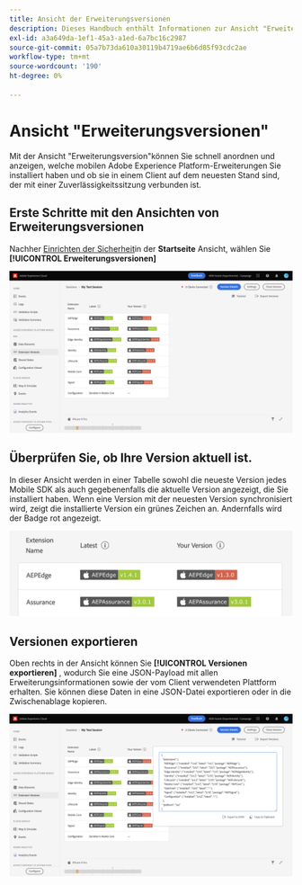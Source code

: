 ```yaml
---
title: Ansicht der Erweiterungsversionen
description: Dieses Handbuch enthält Informationen zur Ansicht "Erweiterungsversionen"in Adobe Experience Platform Assurance.
exl-id: a3a649da-1ef1-45a3-a1ed-6a7bc16c2987
source-git-commit: 05a7b73da610a30119b4719ae6b6d85f93cdc2ae
workflow-type: tm+mt
source-wordcount: '190'
ht-degree: 0%

---
```


# Ansicht &quot;Erweiterungsversionen&quot;

Mit der Ansicht &quot;Erweiterungsversion&quot;können Sie schnell anordnen und anzeigen, welche mobilen Adobe Experience Platform-Erweiterungen Sie installiert haben und ob sie in einem Client auf dem neuesten Stand sind, der mit einer Zuverlässigkeitssitzung verbunden ist.

## Erste Schritte mit den Ansichten von Erweiterungsversionen

Nachher [Einrichten der Sicherheit](../tutorials/implement-assurance.md)in der **Startseite** Ansicht, wählen Sie **[!UICONTROL Erweiterungsversionen]**

![Erweiterungsversionen](./images/versions/versions-extension.png)

## Überprüfen Sie, ob Ihre Version aktuell ist.

In dieser Ansicht werden in einer Tabelle sowohl die neueste Version jedes Mobile SDK als auch gegebenenfalls die aktuelle Version angezeigt, die Sie installiert haben. Wenn eine Version mit der neuesten Version synchronisiert wird, zeigt die installierte Version ein grünes Zeichen an. Andernfalls wird der Badge rot angezeigt.

![Vergleich von Erweiterungsversionen](./images/versions/versions-extension-version.png)

## Versionen exportieren

Oben rechts in der Ansicht können Sie **[!UICONTROL Versionen exportieren]** , wodurch Sie eine JSON-Payload mit allen Erweiterungsinformationen sowie der vom Client verwendeten Plattform erhalten. Sie können diese Daten in eine JSON-Datei exportieren oder in die Zwischenablage kopieren.

![Export von Erweiterungsversionen](./images/versions/versions-extension-export.png)
